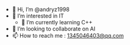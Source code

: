 - 👋 Hi, I’m @andryz1998
- 👀 I’m interested in IT
  - 🌱 I’m currently learning C++
- 💞️ I’m looking to collaborate on AI
- 📫 How to reach me : 1345046403@qq.com

<!---
andryz1998/andryz1998 is a ✨ special ✨ repository because its `README.md` (this file) appears on your GitHub profile.
You can click the Preview link to take a look at your changes.
--->
